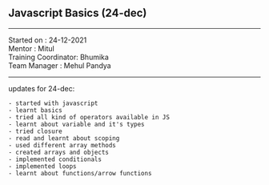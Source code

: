 ## Javascript Basics (24-dec)

<hr>
Started on : 24-12-2021<br>
Mentor : Mitul <br>
Training Coordinator: Bhumika<br>
Team Manager : Mehul Pandya
<hr>

updates for 24-dec: <br>
    
    - started with javascript
    - learnt basics
    - tried all kind of operators available in JS
    - learnt about variable and it's types
    - tried closure
    - read and learnt about scoping
    - used different array methods
    - created arrays and objects
    - implemented conditionals
    - implemented loops
    - learnt about functions/arrow functions